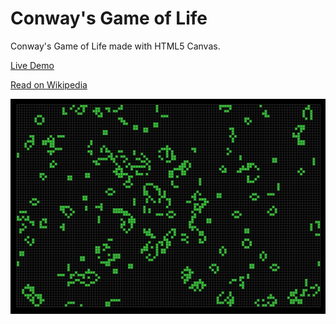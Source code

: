 # Conway's Game of Life

Conway's Game of Life made with HTML5 Canvas.

[Live Demo](https://ashelkov.github.io/canvas-game-of-life/)

[Read on Wikipedia](https://ru.wikipedia.org/wiki/%D0%98%D0%B3%D1%80%D0%B0_%C2%AB%D0%96%D0%B8%D0%B7%D0%BD%D1%8C%C2%BB)

![Tree Collage](./screenshot.jpg)
